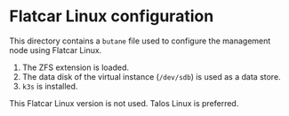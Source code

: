 # Flatcar Linux configuration

This directory contains a `butane` file used to configure the management node using Flatcar Linux.

1. The ZFS extension is loaded.
2. The data disk of the virtual instance (`/dev/sdb`) is used as a data store.
3. `k3s` is installed.

This Flatcar Linux version is not used. Talos Linux is preferred.
